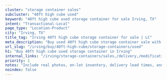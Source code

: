 ```yaml
---
cluster: "storage container sales"
subcluster: "40ft high cube used"
keyword: "40ft high cube used storage container for sale Irving, TX"
intent: "Transactional-Local"
page_type: "Location-Product"
city: "Irving, TX"
title_tag: "Irving 40ft high cube storage container for sale | LC"
meta_description: "Buy used 40ft high cube storage container sale with local delivery in Irving, TX. LC Container — local Since 2003. Request a fast quote today."
url_slug: "/irving/buy/40ft-high-cube/storage-containers/used"
h1: "Buy 40ft high cube used storage container in Irving"
internal_links: "/irving/storage-containers/sales,/delivery,/modifications"
priority: 1
notes: "Include real photos, on-lot inventory, delivery lead times, and financing info."
noindex: false
---
```


<!-- TODO: Add unique city/inventory copy, images, and internal links here. -->
